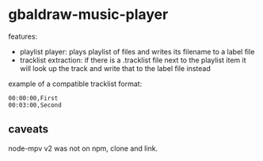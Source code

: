 # gbaldraw-music-player

features:

- playlist player: plays playlist of files and writes its filename to a label file
- tracklist extraction: if there is a .tracklist file next to the playlist item it will look up the track and write that to the label file instead

example of a compatible tracklist format:

```
00:00:00,First
00:03:00,Second
```

## caveats

node-mpv v2 was not on npm, clone and link.

